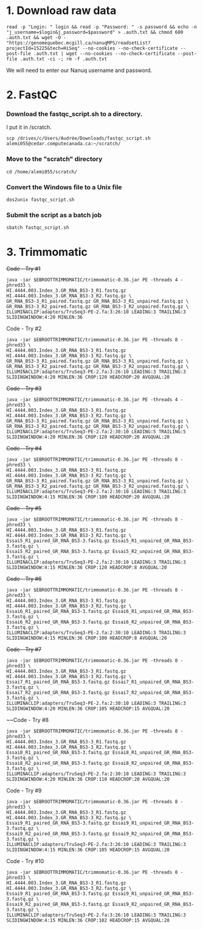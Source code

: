 # 1. Download raw data
    read -p "Login: " login && read -p "Password: " -s password && echo -n "j_username=$login&j_password=$password" > .auth.txt && chmod 600 .auth.txt && wget -O - "https://genomequebec.mcgill.ca/nanuqMPS/readsetList?projectId=15225&tech=HiSeq" --no-cookies --no-check-certificate --post-file .auth.txt | wget --no-cookies --no-check-certificate --post-file .auth.txt -ci -; rm -f .auth.txt

We will need to enter our Nanuq username and password.


# 2. FastQC

### Download the fastqc_script.sh to a directory.
I put it in /scratch. 

```scp /drives/c/Users/Audrée/Downloads/fastqc_script.sh alemi055@cedar.computecanada.ca:~/scratch/```

### Move to the "scratch" directory
```cd /home/alemi055/scratch/```

### Convert the Windows file to a Unix file
```dos2unix fastqc_script.sh```

### Submit the script as a batch job
```sbatch fastqc_script.sh```


# 3. Trimmomatic

~~Code - Try #1~~

    java -jar $EBROOTTRIMMOMATIC/trimmomatic-0.36.jar PE -threads 4 -phred33 \
    HI.4444.003.Index_3.GR_RNA_BS3-3_R1.fastq.gz HI.4444.003.Index_3.GR_RNA_BS3-3_R2.fastq.gz \
    GR_RNA_BS3-3_R1_paired.fastq.gz GR_RNA_BS3-3_R1_unpaired.fastq.gz \
    GR_RNA_BS3-3_R2_paired.fastq.gz GR_RNA_BS3-3_R2_unpaired.fastq.gz \
    ILLUMINACLIP:adapters/TruSeq3-PE-2.fa:3:26:10 LEADING:3 TRAILING:3 SLIDINGWINDOW:4:20 MINLEN:36

Code - Try #2

    java -jar $EBROOTTRIMMOMATIC/trimmomatic-0.36.jar PE -threads 8 -phred33 \
    HI.4444.003.Index_3.GR_RNA_BS3-3_R1.fastq.gz HI.4444.003.Index_3.GR_RNA_BS3-3_R2.fastq.gz \
    GR_RNA_BS3-3_R1_paired.fastq.gz GR_RNA_BS3-3_R1_unpaired.fastq.gz \
    GR_RNA_BS3-3_R2_paired.fastq.gz GR_RNA_BS3-3_R2_unpaired.fastq.gz \
    ILLUMINACLIP:adapters/TruSeq3-PE-2.fa:3:26:10 LEADING:3 TRAILING:3 SLIDINGWINDOW:4:20 MINLEN:36 CROP:120 HEADCROP:20 AVGQUAL:20

~~Code - Try #3~~

    java -jar $EBROOTTRIMMOMATIC/trimmomatic-0.36.jar PE -threads 4 -phred33 \
    HI.4444.003.Index_3.GR_RNA_BS3-3_R1.fastq.gz HI.4444.003.Index_3.GR_RNA_BS3-3_R2.fastq.gz \
    GR_RNA_BS3-3_R1_paired.fastq.gz GR_RNA_BS3-3_R1_unpaired.fastq.gz \
    GR_RNA_BS3-3_R2_paired.fastq.gz GR_RNA_BS3-3_R2_unpaired.fastq.gz \
    ILLUMINACLIP:adapters/TruSeq3-PE-2.fa:2:30:10 LEADING:5 TRAILING:5 SLIDINGWINDOW:4:20 MINLEN:36 CROP:120 HEADCROP:20 AVGQUAL:20
    
~~Code - Try #4~~

    java -jar $EBROOTTRIMMOMATIC/trimmomatic-0.36.jar PE -threads 8 -phred33 \
    HI.4444.003.Index_3.GR_RNA_BS3-3_R1.fastq.gz HI.4444.003.Index_3.GR_RNA_BS3-3_R2.fastq.gz \
    GR_RNA_BS3-3_R1_paired.fastq.gz GR_RNA_BS3-3_R1_unpaired.fastq.gz \
    GR_RNA_BS3-3_R2_paired.fastq.gz GR_RNA_BS3-3_R2_unpaired.fastq.gz \
    ILLUMINACLIP:adapters/TruSeq3-PE-2.fa:2:30:10 LEADING:3 TRAILING:3 SLIDINGWINDOW:4:15 MINLEN:36 CROP:100 HEADCROP:20 AVGQUAL:20
    
~~Code - Try #5~~

    java -jar $EBROOTTRIMMOMATIC/trimmomatic-0.36.jar PE -threads 8 -phred33 \
    HI.4444.003.Index_3.GR_RNA_BS3-3_R1.fastq.gz HI.4444.003.Index_3.GR_RNA_BS3-3_R2.fastq.gz \
    Essai5_R1_paired_GR_RNA_BS3-3.fastq.gz Essai5_R1_unpaired_GR_RNA_BS3-3.fastq.gz \
    Essai5_R2_paired_GR_RNA_BS3-3.fastq.gz Essai5_R2_unpaired_GR_RNA_BS3-3.fastq.gz \
    ILLUMINACLIP:adapters/TruSeq3-PE-2.fa:2:30:10 LEADING:3 TRAILING:3 SLIDINGWINDOW:4:15 MINLEN:36 CROP:120 HEADCROP:8 AVGQUAL:20
    
~~Code - Try #6~~

    java -jar $EBROOTTRIMMOMATIC/trimmomatic-0.36.jar PE -threads 8 -phred33 \
    HI.4444.003.Index_3.GR_RNA_BS3-3_R1.fastq.gz HI.4444.003.Index_3.GR_RNA_BS3-3_R2.fastq.gz \
    Essai6_R1_paired_GR_RNA_BS3-3.fastq.gz Essai6_R1_unpaired_GR_RNA_BS3-3.fastq.gz \
    Essai6_R2_paired_GR_RNA_BS3-3.fastq.gz Essai6_R2_unpaired_GR_RNA_BS3-3.fastq.gz \
    ILLUMINACLIP:adapters/TruSeq3-PE-2.fa:2:30:10 LEADING:3 TRAILING:3 SLIDINGWINDOW:4:15 MINLEN:36 CROP:100 HEADCROP:8 AVGQUAL:20
    
~~Code - Try #7~~

    java -jar $EBROOTTRIMMOMATIC/trimmomatic-0.36.jar PE -threads 8 -phred33 \
    HI.4444.003.Index_3.GR_RNA_BS3-3_R1.fastq.gz HI.4444.003.Index_3.GR_RNA_BS3-3_R2.fastq.gz \
    Essai7_R1_paired_GR_RNA_BS3-3.fastq.gz Essai7_R1_unpaired_GR_RNA_BS3-3.fastq.gz \
    Essai7_R2_paired_GR_RNA_BS3-3.fastq.gz Essai7_R2_unpaired_GR_RNA_BS3-3.fastq.gz \
    ILLUMINACLIP:adapters/TruSeq3-PE-2.fa:2:30:10 LEADING:3 TRAILING:3 SLIDINGWINDOW:4:20 MINLEN:36 CROP:105 HEADCROP:15 AVGQUAL:20
    
~~Code - Try #8

    java -jar $EBROOTTRIMMOMATIC/trimmomatic-0.36.jar PE -threads 8 -phred33 \
    HI.4444.003.Index_3.GR_RNA_BS3-3_R1.fastq.gz HI.4444.003.Index_3.GR_RNA_BS3-3_R2.fastq.gz \
    Essai8_R1_paired_GR_RNA_BS3-3.fastq.gz Essai8_R1_unpaired_GR_RNA_BS3-3.fastq.gz \
    Essai8_R2_paired_GR_RNA_BS3-3.fastq.gz Essai8_R2_unpaired_GR_RNA_BS3-3.fastq.gz \
    ILLUMINACLIP:adapters/TruSeq3-PE-2.fa:2:30:10 LEADING:3 TRAILING:3 SLIDINGWINDOW:4:20 MINLEN:36 CROP:110 HEADCROP:20 AVGQUAL:20
    
Code - Try #9

    java -jar $EBROOTTRIMMOMATIC/trimmomatic-0.36.jar PE -threads 8 -phred33 \
    HI.4444.003.Index_3.GR_RNA_BS3-3_R1.fastq.gz HI.4444.003.Index_3.GR_RNA_BS3-3_R2.fastq.gz \
    Essai9_R1_paired_GR_RNA_BS3-3.fastq.gz Essai9_R1_unpaired_GR_RNA_BS3-3.fastq.gz \
    Essai9_R2_paired_GR_RNA_BS3-3.fastq.gz Essai9_R2_unpaired_GR_RNA_BS3-3.fastq.gz \
    ILLUMINACLIP:adapters/TruSeq3-PE-2.fa:3:26:10 LEADING:3 TRAILING:3 SLIDINGWINDOW:4:15 MINLEN:36 CROP:105 HEADCROP:15 AVGQUAL:20
    
Code - Try #10

    java -jar $EBROOTTRIMMOMATIC/trimmomatic-0.36.jar PE -threads 8 -phred33 \
    HI.4444.003.Index_3.GR_RNA_BS3-3_R1.fastq.gz HI.4444.003.Index_3.GR_RNA_BS3-3_R2.fastq.gz \
    Essai9_R1_paired_GR_RNA_BS3-3.fastq.gz Essai9_R1_unpaired_GR_RNA_BS3-3.fastq.gz \
    Essai9_R2_paired_GR_RNA_BS3-3.fastq.gz Essai9_R2_unpaired_GR_RNA_BS3-3.fastq.gz \
    ILLUMINACLIP:adapters/TruSeq3-PE-2.fa:3:26:10 LEADING:3 TRAILING:3 SLIDINGWINDOW:4:15 MINLEN:36 CROP:102 HEADCROP:15 AVGQUAL:20
